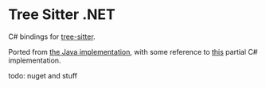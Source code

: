 # Tree Sitter .NET

C# bindings for [tree-sitter](https://tree-sitter.github.io/tree-sitter/).

Ported from [the Java implementation](https://github.com/serenadeai/java-tree-sitter), with some reference to [this](https://github.com/profMagija/dotnet-tree-sitter) partial C# implementation.

todo: nuget and stuff
